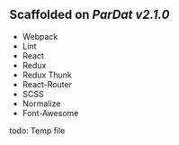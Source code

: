 ## Scaffolded on _ParDat v2.1.0_

* Webpack
* Lint
* React
* Redux
* Redux Thunk
* React-Router
* SCSS
* Normalize
* Font-Awesome

todo:
Temp file